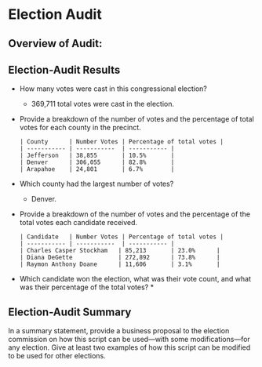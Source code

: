 # Election Audit

## Overview of Audit:



## Election-Audit Results

* How many votes were cast in this congressional election?
    * 369,711 total votes were cast in the election.

* Provide a breakdown of the number of votes and the percentage of total votes for each county in the precinct.
      
      | County      | Number Votes | Percentage of total votes |
      | ----------- | -----------  | ----------- |
      | Jefferson   | 38,855       | 10.5%       |
      | Denver      | 306,055      | 82.8%       |
      | Arapahoe    | 24,801       | 6.7%        |

* Which county had the largest number of votes?
    * Denver.

* Provide a breakdown of the number of votes and the percentage of the total votes each candidate received.

      | Candidate   | Number Votes | Percentage of total votes |
      | ----------- | -----------  | ----------- |
      | Charles Casper Stockham   | 85,213       | 23.0%      |
      | Diana DeGette             | 272,892      | 73.8%      |
      | Raymon Anthony Doane      | 11,606       | 3.1%       |

* Which candidate won the election, what was their vote count, and what was their percentage of the total votes?
    * 


## Election-Audit Summary

In a summary statement, provide a business proposal to the election commission on how this script can be used—with some modifications—for any election. Give at least two examples of how this script can be modified to be used for other elections.

